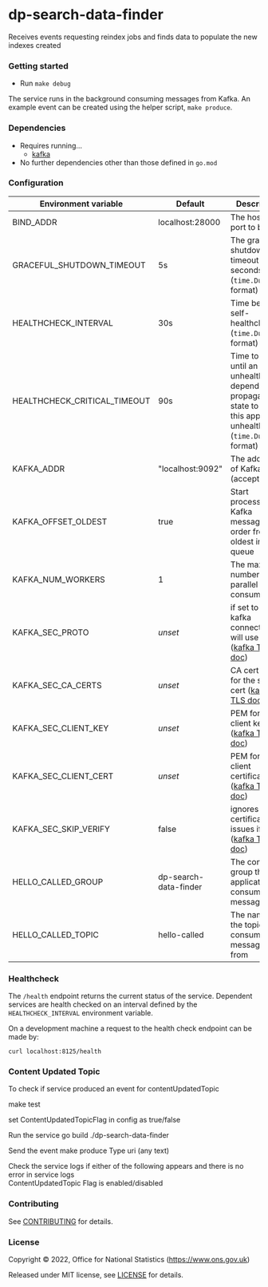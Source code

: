 # dp-search-data-finder
Receives events requesting reindex jobs and finds data to populate the new indexes created

### Getting started

* Run `make debug`

The service runs in the background consuming messages from Kafka.
An example event can be created using the helper script, `make produce`.

### Dependencies

* Requires running…
  * [kafka](https://github.com/ONSdigital/dp/blob/main/guides/INSTALLING.md#prerequisites)
* No further dependencies other than those defined in `go.mod`

### Configuration

| Environment variable         | Default                           | Description
| ---------------------------- | --------------------------------- | -----------
| BIND_ADDR                    | localhost:28000                    | The host and port to bind to
| GRACEFUL_SHUTDOWN_TIMEOUT    | 5s                                | The graceful shutdown timeout in seconds (`time.Duration` format)
| HEALTHCHECK_INTERVAL         | 30s                               | Time between self-healthchecks (`time.Duration` format)
| HEALTHCHECK_CRITICAL_TIMEOUT | 90s                               | Time to wait until an unhealthy dependent propagates its state to make this app unhealthy (`time.Duration` format)
| KAFKA_ADDR                   | "localhost:9092"                  | The address of Kafka (accepts list)
| KAFKA_OFFSET_OLDEST          | true                              | Start processing Kafka messages in order from the oldest in the queue
| KAFKA_NUM_WORKERS            | 1                                 | The maximum number of parallel kafka consumers
| KAFKA_SEC_PROTO              | _unset_                           | if set to `TLS`, kafka connections will use TLS ([kafka TLS doc])
| KAFKA_SEC_CA_CERTS           | _unset_                           | CA cert chain for the server cert ([kafka TLS doc])
| KAFKA_SEC_CLIENT_KEY         | _unset_                           | PEM for the client key ([kafka TLS doc])
| KAFKA_SEC_CLIENT_CERT        | _unset_                           | PEM for the client certificate ([kafka TLS doc])
| KAFKA_SEC_SKIP_VERIFY        | false                             | ignores server certificate issues if `true` ([kafka TLS doc])
| HELLO_CALLED_GROUP           | dp-search-data-finder              | The consumer group this application to consume topic messages
| HELLO_CALLED_TOPIC           | hello-called                      | The name of the topic to consume messages from

[kafka TLS doc]: https://github.com/ONSdigital/dp-kafka/tree/main/examples#tls

### Healthcheck

 The `/health` endpoint returns the current status of the service. Dependent services are health checked on an interval defined by the `HEALTHCHECK_INTERVAL` environment variable.

 On a development machine a request to the health check endpoint can be made by:

 `curl localhost:8125/health`


### Content Updated Topic

To check if service produced an event for contentUpdatedTopic

  make test

set ContentUpdatedTopicFlag in config as true/false

Run the service
  go build
  ./dp-search-data-finder

Send the event
  make produce
  Type uri (any text)

Check the service logs if either of the following appears and there is no error in service logs   
  ContentUpdatedTopic Flag is enabled/disabled
  



### Contributing

See [CONTRIBUTING](CONTRIBUTING.md) for details.

### License

Copyright © 2022, Office for National Statistics (https://www.ons.gov.uk)

Released under MIT license, see [LICENSE](LICENSE.md) for details.

